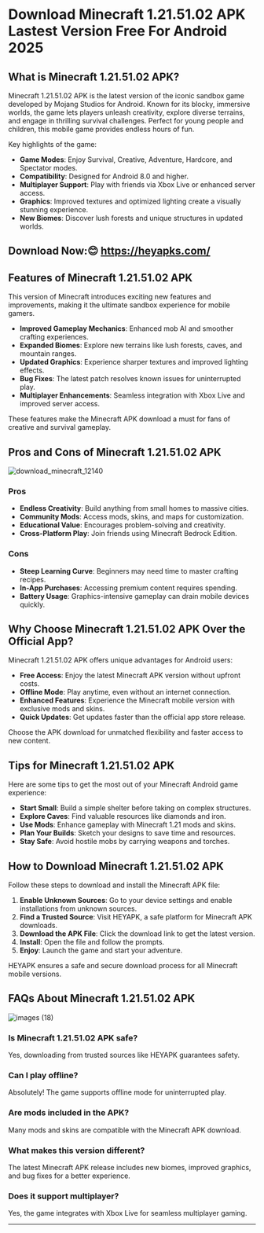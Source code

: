 # Download Minecraft 1.21.51.02 APK Lastest Version Free For Android 2025

## What is Minecraft 1.21.51.02 APK?
Minecraft 1.21.51.02 APK is the latest version of the iconic sandbox game developed by Mojang Studios for Android. Known for its blocky, immersive worlds, the game lets players unleash creativity, explore diverse terrains, and engage in thrilling survival challenges. Perfect for young people and children, this mobile game provides endless hours of fun.

Key highlights of the game:

- **Game Modes**: Enjoy Survival, Creative, Adventure, Hardcore, and Spectator modes.
- **Compatibility**: Designed for Android 8.0 and higher.
- **Multiplayer Support**: Play with friends via Xbox Live or enhanced server access.
- **Graphics**: Improved textures and optimized lighting create a visually stunning experience.
- **New Biomes**: Discover lush forests and unique structures in updated worlds.

## Download Now:😊 https://heyapks.com/

## Features of Minecraft 1.21.51.02 APK
This version of Minecraft introduces exciting new features and improvements, making it the ultimate sandbox experience for mobile gamers.

- **Improved Gameplay Mechanics**: Enhanced mob AI and smoother crafting experiences.
- **Expanded Biomes**: Explore new terrains like lush forests, caves, and mountain ranges.
- **Updated Graphics**: Experience sharper textures and improved lighting effects.
- **Bug Fixes**: The latest patch resolves known issues for uninterrupted play.
- **Multiplayer Enhancements**: Seamless integration with Xbox Live and improved server access.

These features make the Minecraft APK download a must for fans of creative and survival gameplay.

## Pros and Cons of Minecraft 1.21.51.02 APK

![download_minecraft_12140](https://github.com/user-attachments/assets/804bf62f-49c2-45b3-86e8-a719038204f4)


### Pros
- **Endless Creativity**: Build anything from small homes to massive cities.
- **Community Mods**: Access mods, skins, and maps for customization.
- **Educational Value**: Encourages problem-solving and creativity.
- **Cross-Platform Play**: Join friends using Minecraft Bedrock Edition.

### Cons
- **Steep Learning Curve**: Beginners may need time to master crafting recipes.
- **In-App Purchases**: Accessing premium content requires spending.
- **Battery Usage**: Graphics-intensive gameplay can drain mobile devices quickly.

## Why Choose Minecraft 1.21.51.02 APK Over the Official App?

Minecraft 1.21.51.02 APK offers unique advantages for Android users:

- **Free Access**: Enjoy the latest Minecraft APK version without upfront costs.
- **Offline Mode**: Play anytime, even without an internet connection.
- **Enhanced Features**: Experience the Minecraft mobile version with exclusive mods and skins.
- **Quick Updates**: Get updates faster than the official app store release.

Choose the APK download for unmatched flexibility and faster access to new content.

## Tips for Minecraft 1.21.51.02 APK
Here are some tips to get the most out of your Minecraft Android game experience:

- **Start Small**: Build a simple shelter before taking on complex structures.
- **Explore Caves**: Find valuable resources like diamonds and iron.
- **Use Mods**: Enhance gameplay with Minecraft 1.21 mods and skins.
- **Plan Your Builds**: Sketch your designs to save time and resources.
- **Stay Safe**: Avoid hostile mobs by carrying weapons and torches.

## How to Download Minecraft 1.21.51.02 APK

Follow these steps to download and install the Minecraft APK file:

1. **Enable Unknown Sources**: Go to your device settings and enable installations from unknown sources.
2. **Find a Trusted Source**: Visit HEYAPK, a safe platform for Minecraft APK downloads.
3. **Download the APK File**: Click the download link to get the latest version.
4. **Install**: Open the file and follow the prompts.
5. **Enjoy**: Launch the game and start your adventure.

HEYAPK ensures a safe and secure download process for all Minecraft mobile versions.

## FAQs About Minecraft 1.21.51.02 APK

![images (18)](https://github.com/user-attachments/assets/f7ea6302-25f6-433f-b4f1-f12319d6e360)


### Is Minecraft 1.21.51.02 APK safe?
Yes, downloading from trusted sources like HEYAPK guarantees safety.

### Can I play offline?
Absolutely! The game supports offline mode for uninterrupted play.

### Are mods included in the APK?
Many mods and skins are compatible with the Minecraft APK download.

### What makes this version different?
The latest Minecraft APK release includes new biomes, improved graphics, and bug fixes for a better experience.

### Does it support multiplayer?
Yes, the game integrates with Xbox Live for seamless multiplayer gaming.

---

